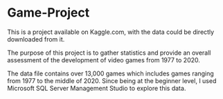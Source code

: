 # Game-Project

This is a project available on Kaggle.com, with the data could be directly downloaded from it.

The purpose of this project is to gather statistics and provide an overall assessment of the development of video games from 1977 to 2020.

The data file contains over 13,000 games which includes games ranging from 1977 to the middle of 2020.
Since being at the beginner level, I used Microsoft SQL Server Management Studio to explore this data.


